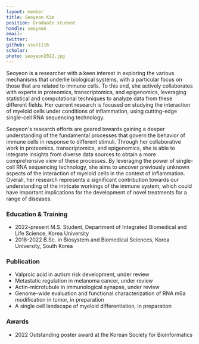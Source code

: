 ```yaml
---
layout: member
title: Seoyeon Kim
position: Graduate student
handle: seoyeon
email:
twitter:
github: ssun1116
scholar: 
photo: seoyeon2022.jpg
---
```


Seoyeon is a researcher with a keen interest in exploring the various mechanisms that underlie biological systems, with a particular focus on those that are related to immune cells. To this end, she actively collaborates with experts in proteomics, transcriptomics, and epigenomics, leveraging statistical and computational techniques to analyze data from these different fields. Her current research is focused on studying the interaction of myeloid cells under conditions of inflammation, using cutting-edge single-cell RNA sequencing technology.

Seoyeon's research efforts are geared towards gaining a deeper understanding of the fundamental processes that govern the behavior of immune cells in response to different stimuli. Through her collaborative work in proteomics, transcriptomics, and epigenomics, she is able to integrate insights from diverse data sources to obtain a more comprehensive view of these processes. By leveraging the power of single-cell RNA sequencing technology, she aims to uncover previously unknown aspects of the interaction of myeloid cells in the context of inflammation. Overall, her research represents a significant contribution towards our understanding of the intricate workings of the immune system, which could have important implications for the development of novel treatments for a range of diseases.

### Education & Training
- 2022-present M.S. Student, Department of Integrated Biomedical and Life Science, Korea University
- 2018-2022 B.Sc. in Biosystem and Biomedical Sciences, Korea University, South Korea

### Publication
- Valproic acid in autism risk development, under review
- Metastatic regulation in melanoma cancer, under review
- Actin-microtubule in immunological synapse, under review
- Genome-wide evaluation and functional characterization of RNA m6a modification in tumor, in preparation
- A single cell landscape of myeloid differentiation, in preparation

### Awards
- 2022 Outstanding poster award at the Korean Society for Bioinformatics